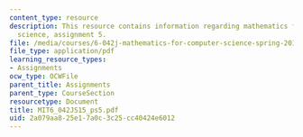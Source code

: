 ```yaml
---
content_type: resource
description: This resource contains information regarding mathematics for computer
  science, assignment 5.
file: /media/courses/6-042j-mathematics-for-computer-science-spring-2015/2a079aa825e17a0c3c25cc40424e6012_MIT6_042JS15_ps5.pdf
file_type: application/pdf
learning_resource_types:
- Assignments
ocw_type: OCWFile
parent_title: Assignments
parent_type: CourseSection
resourcetype: Document
title: MIT6_042JS15_ps5.pdf
uid: 2a079aa8-25e1-7a0c-3c25-cc40424e6012
---
```

